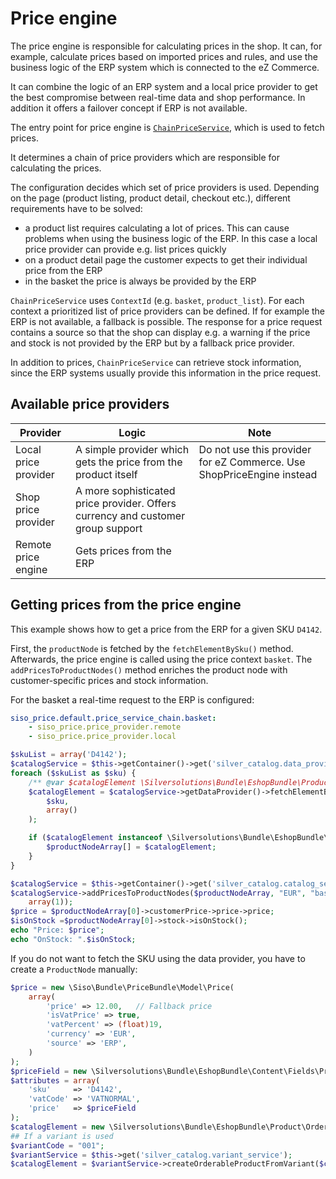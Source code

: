 # Price engine

The price engine is responsible for calculating prices in the shop.
It can, for example, calculate prices based on imported prices and rules,
and use the business logic of the ERP system which is connected to the eZ Commerce. 

It can combine the logic of an ERP system and a local price provider
to get the best compromise between real-time data and shop performance.
In addition it offers a failover concept if ERP is not available. 

The entry point for price engine is [`ChainPriceService`](price_engine_api/price_engine_services/chainpriceservice/chainpriceservice.md),
which is used to fetch prices.

It determines a chain of price providers which are responsible for calculating the prices. 

The configuration decides which set of price providers is used.
Depending on the page (product listing, product detail, checkout etc.), different requirements have to be solved:

- a product list requires calculating a lot of prices. This can cause problems when using the business logic of the ERP.
In this case a local price provider can provide e.g. list prices quickly
- on a product detail page the customer expects to get their individual price from the ERP
- in the basket the price is always be provided by the ERP

`ChainPriceService` uses `ContextId` (e.g. `basket`, `product_list`). For each context a prioritized list of price providers can be defined.
If for example the ERP is not available, a fallback is possible.
The response for a price request contains a source so that the shop can display e.g. a warning
if the price and stock is not provided by the ERP but by a fallback price provider. 

In addition to prices, `ChainPriceService` can retrieve stock information,
since the ERP systems usually provide this information in the price request. 

## Available price providers

|Provider|Logic|Note|
|--- |--- |--- |
|Local price provider|A simple provider which gets the price from the product itself|Do not use this provider for eZ Commerce. Use ShopPriceEngine instead|
|Shop price provider|A more sophisticated price provider. Offers currency and customer group support||
|Remote price engine|Gets prices from the ERP||

## Getting prices from the price engine

This example shows how to get a price from the ERP for a given SKU `D4142`.

First, the `productNode` is fetched by the `fetchElementBySku()` method.
Afterwards, the price engine is called using the price context `basket`.
The `addPricesToProductNodes()` method enriches the product node with customer-specific prices and stock information.

For the basket a real-time request to the ERP is configured:

``` yaml
siso_price.default.price_service_chain.basket:
    - siso_price.price_provider.remote
    - siso_price.price_provider.local
```

``` php
$skuList = array('D4142');
$catalogService = $this->getContainer()->get('silver_catalog.data_provider_service');
foreach ($skuList as $sku) {
    /** @var $catalogElement \Silversolutions\Bundle\EshopBundle\Product\ProductNode */
    $catalogElement = $catalogService->getDataProvider()->fetchElementBySku(
        $sku,
        array()
    );

    if ($catalogElement instanceof \Silversolutions\Bundle\EshopBundle\Catalog\CatalogElement) {
        $productNodeArray[] = $catalogElement;
    }
}

$catalogService = $this->getContainer()->get('silver_catalog.catalog_service');
$catalogService->addPricesToProductNodes($productNodeArray, "EUR", "basket",
    array(1));
$price = $productNodeArray[0]->customerPrice->price->price;
$isOnStock =$productNodeArray[0]->stock->isOnStock();
echo "Price: $price";
echo "OnStock: ".$isOnStock;
```

If you do not want to fetch the SKU using the data provider, you have to create a `ProductNode` manually:

``` php
$price = new \Siso\Bundle\PriceBundle\Model\Price(
    array(
        'price' => 12.00,   // Fallback price
        'isVatPrice' => true,
        'vatPercent' => (float)19,
        'currency' => 'EUR',
        'source' => 'ERP',
    )
);
$priceField = new \Silversolutions\Bundle\EshopBundle\Content\Fields\PriceField(array('price' => $price));
$attributes = array(
    'sku'     => 'D4142',
    'vatCode' => 'VATNORMAL',
    'price'   => $priceField
);
$catalogElement = new \Silversolutions\Bundle\EshopBundle\Product\OrderableProductNode($attributes, $urlService);
## If a variant is used
$variantCode = "001";
$variantService = $this->get('silver_catalog.variant_service');
$catalogElement = $variantService->createOrderableProductFromVariant($catalogElement, $variantCode);
```
